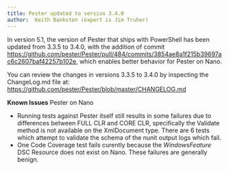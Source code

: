 ```yaml
---
title: Pester updated to version 3.4.0 
author:  Keith Bankston (expert is Jim Truher)
---
```


In version 5.1, the version of Pester that ships with PowerShell has been updated from 3.3.5 to 3.4.0, with the addition of commit https://github.com/pester/Pester/pull/484/commits/3854ae8a1f215b39697ac6c2607baf42257b102e, which enables better behavior for Pester on Nano. 


You can review the changes in versions 3.3.5 to 3.4.0 by inspecting the ChangeLog.md file at: https://github.com/pester/Pester/blob/master/CHANGELOG.md

**Known Issues**
Pester on Nano 
* Running tests against Pester itself still results in some failures due to  differences between FULL CLR and CORE CLR, specifically the Validate method is not available on the XmlDocument type. There are 6 tests which attempt to validate the schema of the nunit output logs which fail. 
* One Code Coverage test fails curently because the *WindowsFeature* DSC Resource does not exist on Nano. These failures are generally benign.